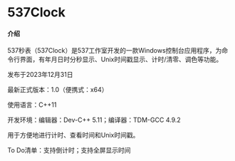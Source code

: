 # 537Clock

#### 介绍
537秒表（537Clock）是537工作室开发的一款Windows控制台应用程序，为命令行界面，有年月日时分秒显示、Unix时间戳显示、计时/清零、调色等功能。

发布于2023年12月31日

最新正式版本：1.0（便携式：x64）

使用语言：C++11

开发环境：编辑器：Dev-C++ 5.11；编译器：TDM-GCC 4.9.2

用于方便地进行计时、查看时间和Unix时间戳。

To Do清单：支持倒计时；支持全屏显示时间
